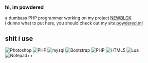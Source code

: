 ### hi, im powdered
a dumbass PHP programmer working on my project [NEWBLOX](http://www.newblox.ga)  
i dunno what to put here, you should check out my site [powdered.ml](http://powdered.ml)  
## shit i use
<img src="https://img.shields.io/badge/photoshop-%2331a8ff.svg?logo=adobe-photoshop&logoColor=white&style=for-the-badge" alt="Photoshop" /> 
<img src="https://img.shields.io/badge/php-%23a51f17.svg?logo=php&logoColor=white&style=for-the-badge" alt="PHP" /> 
<img src="https://img.shields.io/badge/mysql-%23a51f17.svg?logo=mysql&logoColor=white&style=for-the-badge" alt="mysql" /> 
<img src="https://img.shields.io/badge/bootstrap-%237952b3.svg?logo=bootstrap&logoColor=white&style=for-the-badge" alt="Bootstrap" /> 
<img src="https://img.shields.io/badge/php-%23777bb4.svg?logo=php&logoColor=white&style=for-the-badge" alt="PHP" /> 
<img src="https://img.shields.io/badge/html5-%23e34f26.svg?logo=html5&logoColor=white&style=for-the-badge" alt="HTML5" /> 
<img src="https://img.shields.io/badge/lua-%232c2d72.svg?logo=lua&logoColor=white&style=for-the-badge" alt="Lua" /> 
<img src="https://img.shields.io/badge/Notepad%2B%2B-darkgreen.svg?logo=notepadplusplus&logoColor=white&style=for-the-badge" alt="Notepad++" />
